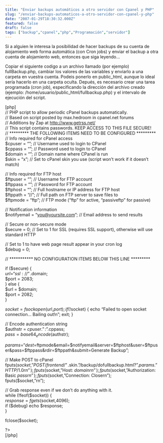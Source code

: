 ```yaml
---
title: "Enviar backups automáticos a otro servidor con Cpanel y PHP"
slug: "/enviar-backups-automaticos-a-otro-servidor-con-cpanel-y-php"
date: "2007-01-29T18:30:32.000Z"
featured: false
draft: false
tags: ["backup","cpanel","php","Programación","servidor"]
---
```


Si a alguien le interesa la posibilidad de hacer backups de su cuenta de alojamiento web forma automática (con Cron jobs) y enviar el backup a otra cuenta de alojamiento web, entonces que siga leyendo…

Copiar el siguiente codigo a un archivo llamado (por ejemplo) fullBackup.php, cambiar los valores de las variables y enviarlo a una carpeta en vuestra cuenta. Podeis ponerlo en public_html, aunque lo ideal sería hacerlo en una carpeta oculta. Depués, es necesario crear una tarea programada (cron job), especificando la dirección del archivo creado (ejemplo: /home/usuario/public_html/fullbackup.php) y el intervalo de ejecución del script.

[php]  
 // PHP script to allow periodic cPanel backups automatically.  
 // Based on script posted by max.hedroom in cpanel.net forums  
 // Additions by Zap at http://www.getrss.net/  
 // This script contains passwords. KEEP ACCESS TO THIS FILE SECURE!  
 // ********* THE FOLLOWING ITEMS NEED TO BE CONFIGURED *********  
 // Info required for cPanel access  
 $cpuser = “”; // Username used to login to CPanel  
 $cppass = “”; // Password used to login to CPanel  
 $domain = “”; // Domain name where CPanel is run  
 $skin = “x”; // Set to cPanel skin you use (script won’t work if it doesn’t match)

// Info required for FTP host  
 $ftpuser = “”; // Username for FTP account  
 $ftppass = “”; // Password for FTP account  
 $ftphost = “”; // Full hostname or IP address for FTP host  
 $ftppath = “//”; // Full path on FTP server to save files to  
 $ftpmode = “ftp”; // FTP mode (“ftp” for active, “passiveftp” for passive)

// Notification information  
 $notifyemail = “you@yoursite.com”; // Email address to send results

// Secure or non-secure mode  
 $secure = 0; // Set to 1 for SSL (requires SSL support), otherwise will use standard HTTP

// Set to 1 to have web page result appear in your cron log  
 $debug = 0;

// *********** NO CONFIGURATION ITEMS BELOW THIS LINE *********

if ($secure) {  
 $url = “ssl://”.$domain;  
 $port = 2083;  
 } else {  
 $url = $domain;  
 $port = 2082;  
 }

$socket = fsockopen($url,$port);  
 if (!$socket) { echo “Failed to open socket connection… Bailing out!n”; exit; }

// Encode authentication string  
 $authstr = $cpuser.”:”.$cppass;  
 $pass = base64_encode($authstr);

$params = “dest=$ftpmode&email=$notifyemail&server=$ftphost&user=$ftpuser&pass=$ftppass&rdir=$ftppath&submit=Generate Backup”;

// Make POST to cPanel  
 fputs($socket,”POST /frontend/”.$skin.”/backup/dofullbackup.html?”.$params.” HTTP/1.0rn”);  
 fputs($socket,”Host: $domainrn”);  
 fputs($socket,”Authorization: Basic $passrn”);  
 fputs($socket,”Connection: Closern”);  
 fputs($socket,”rn”);

// Grab response even if we don’t do anything with it.  
 while (!feof($socket)) {  
 $response = fgets($socket,4096);  
 if ($debug) echo $response;  
 }

fclose($socket);

?>  
 [/php]



